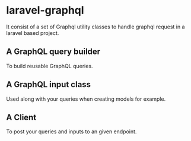 # laravel-graphql

It consist of a set of Graphql utility classes to handle graphql request in a
laravel based project.

## A GraphQL query builder

To build reusable GraphQL queries.

## A GraphQL input class

Used along with your queries when creating models for example.

## A Client

To post your queries and inputs to an given endpoint.
